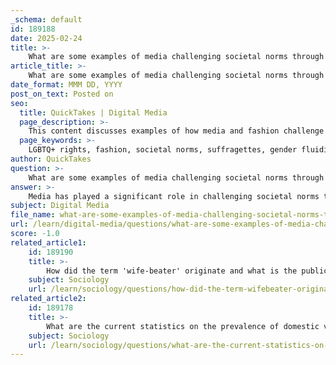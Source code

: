 ```yaml
---
_schema: default
id: 189188
date: 2025-02-24
title: >-
    What are some examples of media challenging societal norms through fashion, and what backlash have they faced?
article_title: >-
    What are some examples of media challenging societal norms through fashion, and what backlash have they faced?
date_format: MMM DD, YYYY
post_on_text: Posted on
seo:
  title: QuickTakes | Digital Media
  page_description: >-
    This content discusses examples of how media and fashion challenge societal norms, focusing on movements like LGBTQ+ rights and suffragettes, and explores the backlash faced by these movements.
  page_keywords: >-
    LGBTQ+ rights, fashion, societal norms, suffragettes, gender fluidity, protest fashion, domestic violence awareness, social media backlash, fashion activism, cultural discourse
author: QuickTakes
question: >-
    What are some examples of media challenging societal norms through fashion, and what backlash have they faced?
answer: >-
    Media has played a significant role in challenging societal norms through fashion, often sparking conversations and sometimes backlash. Here are some notable examples:\n\n1. **LGBTQ+ Rights Movement**: The use of clothing to subvert traditional gender roles has been prominent in the LGBTQ+ rights movement. The rainbow flag, a symbol of pride, has been embraced by designers and activists alike. This visibility has helped promote acceptance and equality, but it has also faced backlash from conservative groups who view it as a challenge to traditional values.\n\n2. **Suffragettes**: In the early 20th century, suffragettes used fashion to promote their cause for women's rights. They dressed elegantly to avoid being dismissed as eccentric or masculine, thereby challenging societal expectations of femininity. While their efforts were groundbreaking, they also faced criticism for not conforming to the traditional roles expected of women at the time.\n\n3. **Gender Fluidity in Fashion**: The rise of gender fluid fashion has been a significant challenge to traditional gender norms. Designers have begun to create collections that are not strictly categorized by gender, promoting inclusivity. However, this movement has encountered backlash, often rooted in misunderstanding and fear of the unknown. Critics may perceive gender fluidity as a threat to established norms, leading to polarized opinions, especially on social media.\n\n4. **Protest Fashion**: Throughout history, clothing has been used as a form of protest. Movements like Black Lives Matter have utilized fashion to communicate resistance and solidarity. While these expressions can raise awareness and foster change, they can also provoke backlash from those who disagree with the political messages conveyed through fashion.\n\n5. **Domestic Violence Awareness Campaigns**: Some fashion campaigns aimed at raising awareness about domestic violence have faced backlash for potentially glamorizing violence. While the intention is to empower survivors and shed light on the issue, the execution can sometimes lead to public criticism, highlighting the delicate balance between advocacy and perception in fashion.\n\n6. **Social Media Influence**: The rapid spread of opinions on social media can amplify backlash against fashion choices that challenge societal norms. Brands and individuals may face significant pressure to conform to shifting expectations, and perceived violations can lead to public outcry, further complicating the landscape for those pushing boundaries in fashion.\n\nIn summary, while media and fashion can serve as powerful tools for challenging societal norms, they often face backlash that reflects broader societal tensions and misunderstandings. The interplay between fashion, identity, and societal expectations continues to evolve, making it a dynamic area of cultural discourse.
subject: Digital Media
file_name: what-are-some-examples-of-media-challenging-societal-norms-through-fashion-and-what-backlash-have-they-faced.md
url: /learn/digital-media/questions/what-are-some-examples-of-media-challenging-societal-norms-through-fashion-and-what-backlash-have-they-faced
score: -1.0
related_article1:
    id: 189190
    title: >-
        How did the term 'wife-beater' originate and what is the public perception of this naming?
    subject: Sociology
    url: /learn/sociology/questions/how-did-the-term-wifebeater-originate-and-what-is-the-public-perception-of-this-naming
related_article2:
    id: 189178
    title: >-
        What are the current statistics on the prevalence of domestic violence and which demographics are most affected?
    subject: Sociology
    url: /learn/sociology/questions/what-are-the-current-statistics-on-the-prevalence-of-domestic-violence-and-which-demographics-are-most-affected
---
```


&nbsp;
